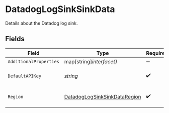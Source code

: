 # DatadogLogSinkSinkData

Details about the Datadog log sink.


## Fields

| Field                                                                               | Type                                                                                | Required                                                                            | Description                                                                         | Example                                                                             |
| ----------------------------------------------------------------------------------- | ----------------------------------------------------------------------------------- | ----------------------------------------------------------------------------------- | ----------------------------------------------------------------------------------- | ----------------------------------------------------------------------------------- |
| `AdditionalProperties`                                                              | map[string]*interface{}*                                                            | :heavy_minus_sign:                                                                  | N/A                                                                                 |                                                                                     |
| `DefaultAPIKey`                                                                     | *string*                                                                            | :heavy_check_mark:                                                                  | The Datadog API key.                                                                | abcdef12345678900000000000000000                                                    |
| `Region`                                                                            | [DatadogLogSinkSinkDataRegion](../../models/shared/datadoglogsinksinkdataregion.md) | :heavy_check_mark:                                                                  | The Datadog region.                                                                 | eu                                                                                  |
